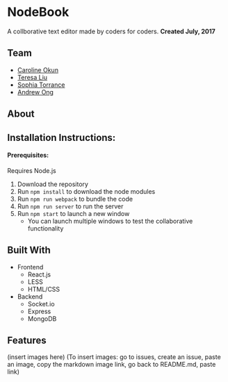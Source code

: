 # NodeBook
A collborative text editor made by coders for coders.
**Created July, 2017**

## Team
- [Caroline Okun](https://github.com/carokun)
- [Teresa Liu](https://github.com/teresaliu20)
- [Sophia Torrance](https://github.com/sophiagrace)
- [Andrew Ong](https://github.com/crestwood204)

## About

## Installation Instructions:
#### Prerequisites:
Requires Node.js
1. Download the repository
2. Run ```npm install``` to download the node modules
3. Run ```npm run webpack``` to bundle the code
4. Run ```npm run server``` to run the server
5. Run ```npm start``` to launch a new window
   - You can launch multiple windows to test the collaborative functionality

## Built With
- Frontend
  - React.js
  - LESS
  - HTML/CSS
- Backend
  - Socket.io
  - Express
  - MongoDB

## Features

(insert images here)
(To insert images: go to issues, create an issue, paste an image, copy the markdown image link, go back to README.md, paste link)
